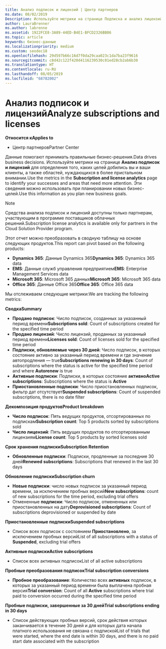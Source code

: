 ```yaml
---
title: Анализ подписок и лицензий | Центр партнеров
ms.date: 08/02/2019
Description: Используйте метрики на странице Подписка и анализ лицензий для выяснения успеха и областей, требующих дополнительных внимания.
author: LauraBrenner
ms.author: labrenne
ms.assetid: 1922FCE8-3A89-44ED-B4E1-BFCD2326BB06
ms.topic: article
keywords: бизнес-данные
ms.localizationpriority: medium
ms.custom: seodec18
ms.openlocfilehash: 29d597b66c16d7f0da29caa023c1da7ba23f9616
ms.sourcegitcommit: c8d42c122f420d4116239530c01ed28cb2ab6b30
ms.translationtype: HT
ms.contentlocale: ru-RU
ms.lasthandoff: 08/05/2019
ms.locfileid: "68782002"
---
```

# <a name="analyze-subscriptions-and-licenses"></a><span data-ttu-id="d1ac2-104">Анализ подписок и лицензий</span><span class="sxs-lookup"><span data-stu-id="d1ac2-104">Analyze subscriptions and licenses</span></span> 

<span data-ttu-id="d1ac2-105">**Относится к**</span><span class="sxs-lookup"><span data-stu-id="d1ac2-105">**Applies to**</span></span>

- <span data-ttu-id="d1ac2-106">Центр партнеров</span><span class="sxs-lookup"><span data-stu-id="d1ac2-106">Partner Center</span></span>

<span data-ttu-id="d1ac2-107">Данные помогают принимать правильные бизнес-решения.</span><span class="sxs-lookup"><span data-stu-id="d1ac2-107">Data drives business decisions.</span></span> <span data-ttu-id="d1ac2-108">Используйте метрики на странице **Анализ подписок и лицензий** для определения того, каких целей добились вы и ваши клиенты, а также областей, нуждающихся в более пристальном внимании.</span><span class="sxs-lookup"><span data-stu-id="d1ac2-108">Use the metrics in the **Subscription and license analytics** page to identify your successes and areas that need more attention.</span></span> <span data-ttu-id="d1ac2-109">Эти сведения можно использовать при планировании новых бизнес-целей.</span><span class="sxs-lookup"><span data-stu-id="d1ac2-109">Use this information as you plan new business goals.</span></span>

> [!NOTE]
> <span data-ttu-id="d1ac2-110">Средства анализа подписок и лицензий доступны только партнерам, участвующим в программе поставщиков облачных решений.</span><span class="sxs-lookup"><span data-stu-id="d1ac2-110">Subscription license analytics is available only for partners in the Cloud Solution Provider program.</span></span>


<span data-ttu-id="d1ac2-111">Этот отчет можно преобразовать в сводную таблицу на основе следующих продуктов.</span><span class="sxs-lookup"><span data-stu-id="d1ac2-111">This report can pivot based on the following products:</span></span>

 - <span data-ttu-id="d1ac2-112">**Dynamics 365**: Данные Dynamics 365</span><span class="sxs-lookup"><span data-stu-id="d1ac2-112">**Dynamics 365**: Dynamics 365 data</span></span>  
 - <span data-ttu-id="d1ac2-113">**EMS**: Данные служб управления предприятием</span><span class="sxs-lookup"><span data-stu-id="d1ac2-113">**EMS**: Enterprise Management Services data</span></span>  
 - <span data-ttu-id="d1ac2-114">**Microsoft 365**: Microsoft 365 данных</span><span class="sxs-lookup"><span data-stu-id="d1ac2-114">**Microsoft 365**: Microsoft 365 data</span></span>  
 - <span data-ttu-id="d1ac2-115">**Office 365**: Данные Office 365</span><span class="sxs-lookup"><span data-stu-id="d1ac2-115">**Office 365**: Office 365 data</span></span>  


<span data-ttu-id="d1ac2-116">Мы отслеживаем следующие метрики:</span><span class="sxs-lookup"><span data-stu-id="d1ac2-116">We are tracking the following metrics:</span></span>

<span data-ttu-id="d1ac2-117">**Сводка**</span><span class="sxs-lookup"><span data-stu-id="d1ac2-117">**Summary**</span></span>  
 - <span data-ttu-id="d1ac2-118">**Продано подписок**: Число подписок, созданных за указанный период времени</span><span class="sxs-lookup"><span data-stu-id="d1ac2-118">**Subscriptions sold**: Count of subscriptions created for the specified time period</span></span>  
 - <span data-ttu-id="d1ac2-119">**Продано лицензий**: Число лицензий, проданных за указанный период времени</span><span class="sxs-lookup"><span data-stu-id="d1ac2-119">**Licenses sold**: Count of licenses sold for the specified time period</span></span>   
 - <span data-ttu-id="d1ac2-120">**Подписки, обновляемые через 30 дней**: Число подписок, в которых состояние активно за указанный период времени и где значение автопродления — true</span><span class="sxs-lookup"><span data-stu-id="d1ac2-120">**Subscriptions renewing in 30 days**: Count of subscriptions where the status is active for the specified time period and where **Autorenew** is true</span></span>
 - <span data-ttu-id="d1ac2-121">**Активные подписки**: Подписки, в которых состояние **активно**</span><span class="sxs-lookup"><span data-stu-id="d1ac2-121">**Active subscriptions**: Subscriptions where the status is **Active**</span></span>  
 - <span data-ttu-id="d1ac2-122">**Приостановленные подписки**: Число приостановленных подписок, фильтр дат отсутствует</span><span class="sxs-lookup"><span data-stu-id="d1ac2-122">**Suspended subscriptions**: Count of suspended subscriptions, there is no date filter</span></span>  

<span data-ttu-id="d1ac2-123">**Декомпозиция продуктов**</span><span class="sxs-lookup"><span data-stu-id="d1ac2-123">**Product breakdown**</span></span>  
 - <span data-ttu-id="d1ac2-124">**Число подписок**: Пять ведущих продуктов, отсортированных по подпискам</span><span class="sxs-lookup"><span data-stu-id="d1ac2-124">**Subscription count**: Top 5 products sorted by subscriptions sold</span></span>  
 - <span data-ttu-id="d1ac2-125">**Число лицензий**: Пять ведущих продуктов по отсортированным лицензиям</span><span class="sxs-lookup"><span data-stu-id="d1ac2-125">**License count**: Top 5 products by sorted licenses sold</span></span>

<span data-ttu-id="d1ac2-126">**Срок хранения подписки**</span><span class="sxs-lookup"><span data-stu-id="d1ac2-126">**Subscription Retention**</span></span>
 - <span data-ttu-id="d1ac2-127">**Обновленные подписки**: Подписки, продленные за последние 30 дней</span><span class="sxs-lookup"><span data-stu-id="d1ac2-127">**Renewed subscriptions**: Subscriptions that renewed in the last 30 days</span></span>  

<span data-ttu-id="d1ac2-128">**Обновление подписки**</span><span class="sxs-lookup"><span data-stu-id="d1ac2-128">**Subscription churn**</span></span>  
 - <span data-ttu-id="d1ac2-129">**Новые подписки**: число новых подписок за указанный период времени, за исключением пробных версий</span><span class="sxs-lookup"><span data-stu-id="d1ac2-129">**New subscriptions**: count of new subscriptions for the time period, excluding trial offers</span></span>  
 - <span data-ttu-id="d1ac2-130">Отмененные **подписки**: Число подписок, отмененных или приостановленных на дату</span><span class="sxs-lookup"><span data-stu-id="d1ac2-130">**Deprovisioned subscriptions**: Count of subscriptions deprovisioned or suspended by date</span></span>  

<span data-ttu-id="d1ac2-131">**Приостановленные подписки**</span><span class="sxs-lookup"><span data-stu-id="d1ac2-131">**Suspended subscriptions**</span></span>  
 - <span data-ttu-id="d1ac2-132">Список всех подписок с состоянием **Приостановлено**, за исключением пробных версий</span><span class="sxs-lookup"><span data-stu-id="d1ac2-132">List of all subscriptions with a status of **Suspended**, excluding trial offers</span></span>  
  
<span data-ttu-id="d1ac2-133">**Активные подписки**</span><span class="sxs-lookup"><span data-stu-id="d1ac2-133">**Active subscriptions**</span></span>
 - <span data-ttu-id="d1ac2-134">Список всех активных подписок</span><span class="sxs-lookup"><span data-stu-id="d1ac2-134">List of all active subscriptions</span></span>  

<span data-ttu-id="d1ac2-135">**Пробные преобразования подписок**</span><span class="sxs-lookup"><span data-stu-id="d1ac2-135">**Trial subscription conversions**</span></span>  
 - <span data-ttu-id="d1ac2-136">**Пробное преобразование**: Количество всех **активных** подписок, в которых за указанный период времени была выплачена пробная версия</span><span class="sxs-lookup"><span data-stu-id="d1ac2-136">**Trial conversion**: Count of all **Active** subscriptions where trial paid to conversion occurred during the specified time period</span></span>  

<span data-ttu-id="d1ac2-137">**Пробные подписки, завершенные за 30 дней**</span><span class="sxs-lookup"><span data-stu-id="d1ac2-137">**Trial subscriptions ending in 30 days**</span></span>  
 - <span data-ttu-id="d1ac2-138">Список действующих пробных версий, срок действия которых заканчивается в течение 30 дней и для которых дата начала платного использования не связана с подпиской</span><span class="sxs-lookup"><span data-stu-id="d1ac2-138">List of trials that were started, where the end date is within 30 days, and there is no paid start date associated with the subscription</span></span>  

  